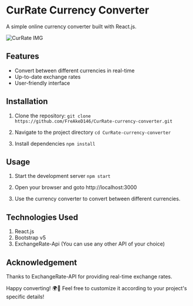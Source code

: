 # CurRate Currency Converter
A simple online currency converter built with React.js.

![CurRate IMG](https://i.imgur.com/KrLM9Io.png)

## Features
- Convert between different currencies in real-time
- Up-to-date exchange rates
- User-friendly interface

## Installation
1. Clone the repository:
`git clone https://github.com/FreAkeD146/CurRate-currency-converter.git`

2. Navigate to the project directory
`cd CurRate-currency-converter`

3. Install dependencies
`npm install`

## Usage
1. Start the development server
`npm start`

3. Open your browser and goto http://localhost:3000
4. Use the currency converter to convert between different currencies.

## Technologies Used
1. React.js
2. Bootstrap v5
3. ExchangeRate-Api (You can use any other API of your choice)

## Acknowledgement
Thanks to ExchangeRate-API for providing real-time exchange rates.


Happy converting! 🌍💸
Feel free to customize it according to your project's specific details!
